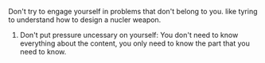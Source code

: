 Don't try to engage yourself in problems that don't belong to you.  like tyring to understand how to design a nucler weapon. 


1. Don't put pressure uncessary on yourself:
You don't need to know everything about the content, you only need to know the part that you need to know. 
